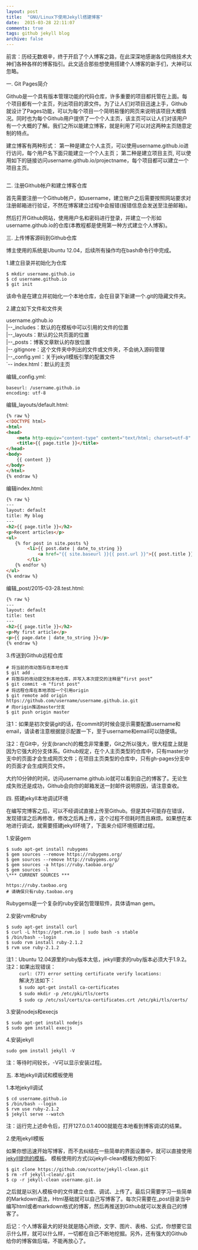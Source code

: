 ```yaml
---
layout: post
title:  "GNU/Linux下使用Jekyll搭建博客"
date:  2015-03-28 22:11:07
comments: true
tags: github jekyll blog
archive: false
---
```


前言：历经无数艰辛，终于开启了个人博客之路，在此深深地感谢各位网络技术大神们各种各样的博客指引。此文适合那些想使用搭建个人博客的新手们，大神可以忽略。


一. Git Pages简介

Github是一个具有版本管理功能的代码仓库，许多重要的项目都托管在上面。每个项目都有一个主页，列出项目的源文件。为了让人们对项目迅速上手，Github就设计了Pages功能，可以为每个项目一个简明易懂的网页来说明该项目大概情况。同时也为每个Github用户提供了一个个人主页，该主页可以让人们对该用户有一个大概的了解。我们之所以能建立博客，就是利用了可以对这两种主页随意定制的特点。

建立博客有两种形式：
第一种是建立个人主页，可以使用username.github.io进行访问，每个用户名下面只能建立一个个人主页；
第二种是建立项目主页, 可以使用如下的链接访问username.github.io/projectname，每个项目都可以建立一个项目主页。


```
```

二. 注册Github帐户和建立博客仓库

首先需要注册一个Github帐户，如username，建立帐户之后需要按照网站要求对注册邮箱进行验证，不然在博客建立过程中会报错(报错信息会发送至注册邮箱)。

然后打开Github网站，使用用户名和密码进行登录，并建立一个形如username.github.io的仓库(本教程都是使用第一种方式建立个人博客)。


三. 上传博客源码到Github仓库

博主使用的系统是Ubuntu 12.04，后续所有操作均在bash命令行中完成。

1.建立目录并初始化为仓库

```
$ mkdir username.github.io
$ cd username.github.io
$ git init
```
该命令是在建立并初始化一个本地仓库，会在目录下新建一个.git的隐藏文件夹。


2.建立如下文件和文件夹

username.github.io  
|--\_includes：默认的在模板中可以引用的文件的位置  
|--\_layouts：默认的公共页面的位置  
|--\_posts：博客文章默认的存放位置    
|--.gitignore：这个文件夹中列出的文件或文件夹，不会纳入源码管理  
|--\_config.yml：关于jekyll模板引擎的配置文件  
`-- index.html：默认的主页  

编辑_config.yml:


```
baseurl: /username.github.io
encoding: utf-8
```

编辑_layouts/default.html:

```html
{% raw %}
<!DOCTYPE html>
<html>
<head>
    <meta http-equiv="content-type" content="text/html; charset=utf-8" />
    <title>{{ page.title }}</title>
</head>
<body>
    {{ content }}
</body>
</html>
{% endraw %}
```
编辑index.html:

```html
{% raw %}
---
layout: default
title: My blog
---
<h2>{{ page.title }}</h2>
<p>Recent articles</p>
<ul>
　　{% for post in site.posts %} 
        <li>{{ post.date | date_to_string }} 
            <a href="{{ site.baseurl }}{{ post.url }}">{{ post.title }}</a>
        </li>
　　{% endfor %}
</ul>
{% endraw %}
```

编辑_post/2015-03-28.test.html:

```html
{% raw %}
---
layout: default
title: test
---
<h2>{{ page.title }}</h2>
<p>My first article</p>
<p>{{ page.date | date_to_string }}</p>
{% endraw %}
```

3.传送到Github远程仓库

```
# 将当前的改动暂存在本地仓库
$ git add .
# 将暂存的改动提交到本地仓库，并写入本次提交的注释是”first post“
$ git commit -m "first post"
# 将远程仓库在本地添加一个引用origin
$ git remote add origin https://github.com/username/username.github.io.git
# 向origin推送master分支
$ git push origin master
```

注1：如果是初次安装git的话，在commit的时候会提示需要配置username和email，请读者注意根据提示配置一下，至于username和email可以随便填。

注2：在Git中，分支(branch)的概念非常重要，Git之所以强大，很大程度上就是因为它强大的分支体系。Github规定，在个人主页类型的仓库中，只有master分支中的页面才会生成网页文件；在项目主页类型的仓库中，只有gh-pages分支中的页面才会生成网页文件。
 
大约10分钟的时间，访问username.github.io就可以看到自己的博客了。无论生成失败还是成功，Github会向你的邮箱发送一封邮件说明原因，请注意查收。

四. 搭建jekyll本地调试环境

在编写完博客之后，可以不经调试直接上传至Github。但是其中可能存在错误，发现错误之后再修改，修改之后再上传，这个过程不但耗时而且麻烦。如果想在本地进行调试，就需要搭建jekyll环境了，下面来介绍环境搭建过程。

1.安装gem

```
$ sudo apt-get install rubygems
$ gem sources --remove https://rubygems.org/
$ gem sources --remove http://rubygems.org/
$ gem sources -a https://ruby.taobao.org/
$ gem sources -l
\*** CURRENT SOURCES ***

https://ruby.taobao.org
# 请确保只有ruby.taobao.org
```   
Rubygems是一个复杂的ruby安装包管理软件，具体请man gem。

2.安装rvm和ruby

```
$ sudo apt-get install curl
$ curl -L https://get.rvm.io | sudo bash -s stable  
$ /bin/bash --login
$ sudo rvm install ruby-2.1.2
$ rvm use ruby-2.1.2
```
注1：Ubuntu 12.04源里的ruby版本太低，jekyll要求的ruby版本必须大于1.9.2。  
注2：如果出现错误：  
&ensp;&ensp;&ensp;&ensp;&ensp;`curl: (77) error setting certificate verify locations:`  
&ensp;&ensp;&ensp;&ensp;&ensp;解决方法如下：  
&ensp;&ensp;&ensp;&ensp;&ensp;`$ sudo apt-get install ca-certificates`  
&ensp;&ensp;&ensp;&ensp;&ensp;`$ sudo mkdir -p /etc/pki/tls/certs`  
&ensp;&ensp;&ensp;&ensp;&ensp;`$ sudo cp /etc/ssl/certs/ca-certificates.crt /etc/pki/tls/certs/`  

3.安装nodejs和execjs

```
$ sudo apt-get install nodejs
$ sudo gem install execjs
```

4.安装jekyll

```
sudo gem install jekyll -V
```

注：等待时间较长，-V可以显示安装过程。

五. 本地jekyll调试和模板使用

1.本地jekyll调试

```
$ cd username.github.io
$ /bin/bash --login
$ rvm use ruby-2.1.2
$ jekyll serve --watch
```

注：运行完上述命令后，打开127.0.0.1:4000就能在本地看到博客调试的结果。

2.使用jekyll模板

如果你想迅速开始写博客，而不去纠结在一些简单的界面设置中，就可以直接使用<a href="http://jekyllthemes.org" target="_blank">jekyll提供的模板</a>。
模板使用的方式(以jekyll-clean模板为例)如下:

```
$ git clone https://github.com/scotte/jekyll-clean.git
$ rm -rf jekyll-clean/.git
$ cp -r jekyll-clean username.git.io
```
之后就是以别人模板中的文件建立仓库、调试、上传了。最后只需要学习一些简单的Markdown语法，Html基础就可以自己写博客了。每次只需要在_post目录当中编写html或者markdown格式的博客，然后再推送到Github就可以发表自己的博客了。

后记：个人博客最大的好处就是随心所欲，文字、图片、表格、公式，你想要它显示什么样，就可以什么样，一切都在自己不断地挖掘。另外，还有强大的Github给你的博客做后端，不能再放心了。

